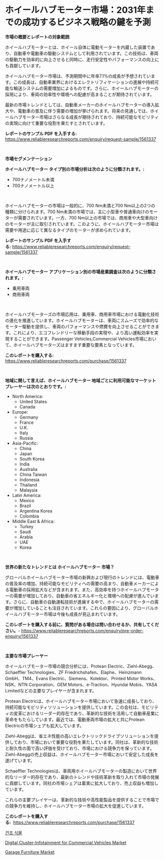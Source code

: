 <p><h1>ホイールハブモーター市場：2031年までの成功するビジネス戦略の鍵を予測</h1></p><p><strong>市場の概要とレポートの対象範囲</strong></p>
<p><p>ホイールハブモーターとは、ホイール自体に電動モーターを内蔵した装置であり、自動車や電動車の駆動システムとして利用されています。この技術は、車両の駆動力を効率的に向上させると同時に、走行安定性やパフォーマンスの向上にも貢献しています。</p><p>ホイールハブモーター市場は、予測期間中に年率7.1%の成長が予想されています。この成長は、自動車業界におけるエレクトリフィケーションの進展や持続可能な輸送システムの需要増加によるものです。さらに、ホイールハブモーターの採用により、車両の効率性や環境への配慮が高まることが期待されています。</p><p>最新の市場トレンドとしては、自動車メーカーのホイールハブモーターの導入拡大や、電動車の普及に伴う需要の増加が挙げられます。将来の見通しでは、ホイールハブモーター市場はさらなる成長が期待されており、持続可能なモビリティの実現に向けて重要な役割を果たすとされています。</p></p>
<p><strong>レポートのサンプル PDF を入手する:</strong> <a href="https://www.reliableresearchreports.com/enquiry/request-sample/1561337">https://www.reliableresearchreports.com/enquiry/request-sample/1561337</a></p>
<p>&nbsp;</p>
<p><strong>市場セグメンテーション</strong></p>
<p><strong>ホイールハブモーター タイプ別の市場分析は次のように分類されます。:</strong></p>
<p><ul><li>700ナノメートル未満</li><li>700ナノメートル以上</li></ul></p>
<p>&nbsp;</p>
<p><p>ホイールハブモーターの市場は一般的に、700 Nm未満と700 Nm以上の2つの種類に分けられます。700 Nm未満の市場では、主に小型車や普通車向けのモーターが需要されています。一方、700 Nm以上の市場では、商用車や大型車向けのモーターが主に取引されています。このように、ホイールハブモーター市場は需要や用途に応じて異なるタイプのモーターが求められています。</p></p>
<p><strong>レポートのサンプル PDF を入手する:</strong>&nbsp;<a href="https://www.reliableresearchreports.com/enquiry/request-sample/1561337">https://www.reliableresearchreports.com/enquiry/request-sample/1561337</a></p>
<p>&nbsp;</p>
<p><strong> ホイールハブモーター アプリケーション別の市場産業調査は次のように分類されます。:</strong></p>
<p><ul><li>乗用車両</li><li>商用車両</li></ul></p>
<p>&nbsp;</p>
<p><p>ホイールハブモーターズの市場応用は、乗用車、商用車市場における電動化技術の進化を推進しています。ホイールハブモーターは、車両にスムーズで効率的なモーター駆動を提供し、車両のパフォーマンスや燃費を向上させることができます。これにより、エコフレンドリーな移動手段の実現や、より高い運転効率を実現することができます。Passenger Vehicles,Commercial Vehicles市場において、ホイールハブモーターズはますます重要な要素となっています。</p></p>
<p><strong>このレポートを購入する:</strong>&nbsp; <a href="https://www.reliableresearchreports.com/purchase/1561337">https://www.reliableresearchreports.com/purchase/1561337</a></p>
<p>&nbsp;</p>
<p><strong>地域に関して言えば、ホイールハブモーター 地域ごとに利用可能なマーケットプレーヤーは次のとおりです。:</strong></p>
<p><ul>
    <li>
        North America:
        <ul>
            <li>United States</li>
            <li>Canada</li>
        </ul>
    </li>
    <li>
        Europe:
        <ul>
            <li>Germany</li>
            <li>France</li>
            <li>U.K.</li>
            <li>Italy</li>
            <li>Russia</li>
        </ul>
    </li>
    <li>
        Asia-Pacific:
        <ul>
            <li>China</li>
            <li>Japan</li>
            <li>South Korea</li>
            <li>India</li>
            <li>Australia</li>
            <li>China Taiwan</li>
            <li>Indonesia</li>
            <li>Thailand</li>
            <li>Malaysia</li>
        </ul>
    </li>
    <li>
        Latin America:
        <ul>
            <li>Mexico</li>
            <li>Brazil</li>
            <li>Argentina Korea</li>
            <li>Colombia</li>
        </ul>
    </li>
    <li>
        Middle East & Africa:
        <ul>
            <li>Turkey</li>
            <li>Saudi</li>
            <li>Arabia</li>
            <li>UAE</li>
            <li>Korea</li>
        </ul>
    </li>
    </ul></p>
<p>&nbsp;</p>
<p><strong>世界の新たなトレンドとは ホイールハブモーター 市場？</strong></p>
<p><p>グローバルホイールハブモーター市場の新興および現行のトレンドには、電動車の普及率の増加、持続可能なモビリティへの需要の高まり、自動車メーカーによる電動車の採用拡大などが含まれます。また、高効率を持つホイールハブモーターの需要が増加しており、自動車の省エネルギー化と環境への配慮が進んでいます。さらに、自動車の自動運転技術が進展する中で、ホイールハブモーターの需要が増加していることも注目されています。これらの要因により、グローバルホイールハブモーター市場は今後も成長が見込まれています。</p></p>
<p><strong>このレポートを購入する前に、質問がある場合は問い合わせるか、共有してください。</strong>- <a href="https://www.reliableresearchreports.com/enquiry/pre-order-enquiry/1561337">https://www.reliableresearchreports.com/enquiry/pre-order-enquiry/1561337</a></p>
<p>&nbsp;</p>
<p><strong>主要な市場プレーヤー</strong></p>
<p><p>ホイールハブモーター市場の競合分析には、Protean Electric、Ziehl-Abegg、Schaeffler Technologies、ZF Friedrichshafen、Elaphe、Heinzmann GmbH、TM4、Evans Electric、Siemens、Kolektor、Printed Motor Works、NSK、NTN Corporation、GEM Motors、e-Traction、Hyundai Mobis、YASA Limitedなどの主要なプレイヤーが含まれます。</p><p>Protean Electricは、ホイールハブモーター市場において急速に成長しており、持続可能なモビリティソリューションを提供しています。この会社は、モビリティの変革におけるリーダー的存在であり、革新的な技術を活用して自動車産業に革命をもたらしています。最近では、電動車両市場の拡大と共にProtean Electricの市場シェアも拡大しています。</p><p>Ziehl-Abeggは、省エネ性能の高いエレクトリックドライブソリューションを提供しており、市場において重要な役割を果たしています。同社は、革新的な技術と耐久性の面で高い評価を受けており、市場における競争力を保っています。Ziehl-Abeggの売上収益は、ホイールハブモーター市場において安定した成長を遂げています。</p><p>Schaeffler Technologiesは、車両用ホイールハブモーターの製造において世界的なリーダー的存在であり、最新のトレンドや技術革新を取り入れて市場の発展に貢献しています。同社の市場シェアは着実に拡大しており、売上収益も増加しています。</p><p>これらの主要プレイヤーは、革新的な技術や高性能製品を提供することで市場での競争力を維持し、ホイールハブモーター市場の拡大を促進しています。</p></p>
<p><strong>このレポートを購入する:</strong>&nbsp;&nbsp;<a href="https://www.reliableresearchreports.com/purchase/1561337">https://www.reliableresearchreports.com/purchase/1561337</a></p>
<p><p><a href="https://github.com/rsg307664904/Market-Research-Report-List-1/blob/main/99445475457.md">건조 식물</a></p><p><a href="https://cedar-agate-3da.notion.site/Digital-Cluster-Infotainment-for-Commercial-Vehicles-Market-Size-Share-Trends-Analysis-Report-By--fe989c2d334e43b99dfd960cc5917037">Digital Cluster-Infotainment for Commercial Vehicles Market</a></p><p><a href="https://github.com/AKSHATREPORTPRIME/Market-Research-Report-List-3/blob/main/garage-furniture-market.md">Garage Furniture Market</a></p></p>